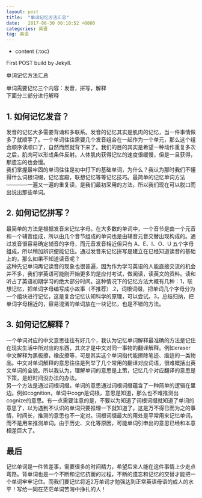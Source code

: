 ```yaml
---
layout: post
title:  "单词记忆方法汇总"
date:   2017-06-30 00:10:52 +0800
categories: 英语
tag: 英语
---
```


* content
{:toc}


First POST build by Jekyll.


单词记忆方法汇总  

单词需要记忆三个内容：发音，拼写，解释  
下面分三部分进行解释  
## 1. 如何记忆发音？
发音的记忆大多需要背诵和多联系。发音的记忆其实是肌肉的记忆，当一件事情做多了就顺手了。一个单词往往需要几个发音组合在一起作为一个单元，那么这个组合顺序读顺口了，自然而然就背下来了。我们的目的其实是希望一种动作重复多次之后，肌肉可以形成条件反射。人体肌肉获得记忆的速度很缓慢，但是一旦获得，那遗忘的也会慢。  
我们掌握最牢固的单词往往是初中打下的基础单词，为什么？我认为那时我们不懂得什么词根词缀，记忆宫殿，联想记忆等等记忆技巧。最简单的记忆单词方法————一遍又一遍的重复读，是我们最初采用的方法，所以我们现在可以脱口而出说出那些单词。  
## 2. 如何记忆拼写？
最简单的方法是根据发音来记忆字母。在大多数的单词中，一个音节是由一个元音和一个辅音组成，所以由几个音节组成的单词也是由辅音元音交替出现构成的。通过发音很容易确定辅音的字母，而元音发音相近但只有 A、E、I、O、U 五个字母组成，所以稍加辨识便能记住。通过发音来记忆拼写是建立在已经知道读音的基础上的，那么如果不知道读音呢？  
这种先记单词再记读音的现象也很普遍，因为作为学习英语的人能直接交流的机会并不多，我们学英语可能刚开始更多的是应付考试，做阅读，读英文的资料。读和听占了英语初期学习的绝大部分时间。这种情况下的记忆方法大概有几种：1，联想记忆，把单词字母编写成小故事（不推荐）.2，词根词缀，把单词几个字母分为一个组块进行记忆，这是复合记忆认知科学的原理，可以尝试。3，总结归纳，把单词字母相近的，容易混淆的单词放在一块记忆，也是不错的方法。  
## 3. 如何记忆解释？
一个单词对应的中文意思往往有好几个，我认为记忆单词解释最准确的方法是记住在现实生活中所对应的东西，其次才是中文对同一事物的翻译解释。例如eraser中文解释为黑板擦，橡皮擦等，可是其实这个单词指代能擦除笔迹、痕迹的一类物品。中文对单词解释的意思往往是列举了几个常用的翻译对应词语，很难概括出英文单词的全貌。所以我认为，理解单词的意思是上策，记忆几个对应翻译的意思是下策，是赶时间没办法的办法。  
另一个方法是通过词根词缀。单词的意思通过词根词缀蕴含了一种简单的逻辑在里边。例如cognition，单词中cogn是词根，意思是知道，那么也不难推测出cognize的意思。有一点需要注意的是，不要以为知道了词根词缀就知道了单词的意思了，以为遇到不认识的单词只要推理一下就知道了。这是万不得已而为之的事情，时间长，推测的意思也不一定对。词根词缀最大的用处是平常用来记忆单词，而不是用来推测单词。由于历史、文化等原因，可能单词引申出的意思已经和本意相差巨大了。  
## 最后
记忆单词是一件苦差事，需要很多的时间精力，希望后来人能在这件事情上少走点弯路。背单词也是一个不断和记忆抗衡的过程，不断的遗忘和记忆的交替才能把一个单词牢牢记住。而我们要记忆将近2万单词才勉强达到正常英语母语的成人的水平！写给一同在茫茫单词苦海中挣扎的人！